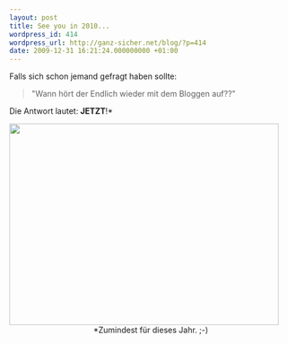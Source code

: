 ```yaml
---
layout: post
title: See you in 2010...
wordpress_id: 414
wordpress_url: http://ganz-sicher.net/blog/?p=414
date: 2009-12-31 16:21:24.000000000 +01:00
---
```

Falls sich schon jemand gefragt haben sollte: 
> "Wann hört der Endlich wieder mit dem Bloggen auf??"

Die Antwort lautet: <strong>JETZT</strong>!\*<br />

<img class="borderimg centered" title="new year 2010" src="/wp-content/uploads/new-year-2010.jpg" alt="" width="480" height="360" />

<center>
*Zumindest für dieses Jahr. ;-)
</center>
